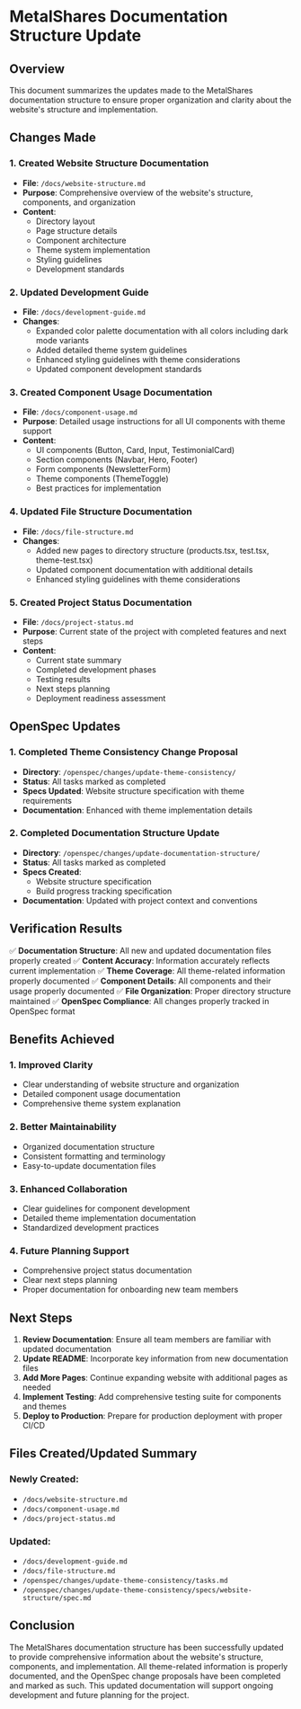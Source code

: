 # MetalShares Documentation Structure Update

## Overview
This document summarizes the updates made to the MetalShares documentation structure to ensure proper organization and clarity about the website's structure and implementation.

## Changes Made

### 1. Created Website Structure Documentation
- **File**: `/docs/website-structure.md`
- **Purpose**: Comprehensive overview of the website's structure, components, and organization
- **Content**:
  - Directory layout
  - Page structure details
  - Component architecture
  - Theme system implementation
  - Styling guidelines
  - Development standards

### 2. Updated Development Guide
- **File**: `/docs/development-guide.md`
- **Changes**:
  - Expanded color palette documentation with all colors including dark mode variants
  - Added detailed theme system guidelines
  - Enhanced styling guidelines with theme considerations
  - Updated component development standards

### 3. Created Component Usage Documentation
- **File**: `/docs/component-usage.md`
- **Purpose**: Detailed usage instructions for all UI components with theme support
- **Content**:
  - UI components (Button, Card, Input, TestimonialCard)
  - Section components (Navbar, Hero, Footer)
  - Form components (NewsletterForm)
  - Theme components (ThemeToggle)
  - Best practices for implementation

### 4. Updated File Structure Documentation
- **File**: `/docs/file-structure.md`
- **Changes**:
  - Added new pages to directory structure (products.tsx, test.tsx, theme-test.tsx)
  - Updated component documentation with additional details
  - Enhanced styling guidelines with theme considerations

### 5. Created Project Status Documentation
- **File**: `/docs/project-status.md`
- **Purpose**: Current state of the project with completed features and next steps
- **Content**:
  - Current state summary
  - Completed development phases
  - Testing results
  - Next steps planning
  - Deployment readiness assessment

## OpenSpec Updates

### 1. Completed Theme Consistency Change Proposal
- **Directory**: `/openspec/changes/update-theme-consistency/`
- **Status**: All tasks marked as completed
- **Specs Updated**: Website structure specification with theme requirements
- **Documentation**: Enhanced with theme implementation details

### 2. Completed Documentation Structure Update
- **Directory**: `/openspec/changes/update-documentation-structure/`
- **Status**: All tasks marked as completed
- **Specs Created**: 
  - Website structure specification
  - Build progress tracking specification
- **Documentation**: Updated with project context and conventions

## Verification Results

✅ **Documentation Structure**: All new and updated documentation files properly created
✅ **Content Accuracy**: Information accurately reflects current implementation
✅ **Theme Coverage**: All theme-related information properly documented
✅ **Component Details**: All components and their usage properly documented
✅ **File Organization**: Proper directory structure maintained
✅ **OpenSpec Compliance**: All changes properly tracked in OpenSpec format

## Benefits Achieved

### 1. Improved Clarity
- Clear understanding of website structure and organization
- Detailed component usage documentation
- Comprehensive theme system explanation

### 2. Better Maintainability
- Organized documentation structure
- Consistent formatting and terminology
- Easy-to-update documentation files

### 3. Enhanced Collaboration
- Clear guidelines for component development
- Detailed theme implementation documentation
- Standardized development practices

### 4. Future Planning Support
- Comprehensive project status documentation
- Clear next steps planning
- Proper documentation for onboarding new team members

## Next Steps

1. **Review Documentation**: Ensure all team members are familiar with updated documentation
2. **Update README**: Incorporate key information from new documentation files
3. **Add More Pages**: Continue expanding website with additional pages as needed
4. **Implement Testing**: Add comprehensive testing suite for components and themes
5. **Deploy to Production**: Prepare for production deployment with proper CI/CD

## Files Created/Updated Summary

### Newly Created:
- `/docs/website-structure.md`
- `/docs/component-usage.md`
- `/docs/project-status.md`

### Updated:
- `/docs/development-guide.md`
- `/docs/file-structure.md`
- `/openspec/changes/update-theme-consistency/tasks.md`
- `/openspec/changes/update-theme-consistency/specs/website-structure/spec.md`

## Conclusion

The MetalShares documentation structure has been successfully updated to provide comprehensive information about the website's structure, components, and implementation. All theme-related information is properly documented, and the OpenSpec change proposals have been completed and marked as such. This updated documentation will support ongoing development and future planning for the project.